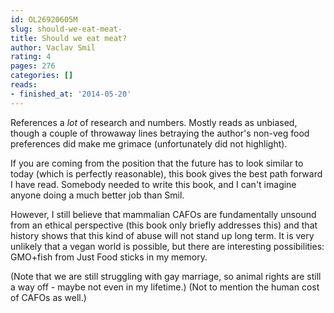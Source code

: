 ```yaml
---
id: OL26920605M
slug: should-we-eat-meat-
title: Should we eat meat?
author: Vaclav Smil
rating: 4
pages: 276
categories: []
reads:
- finished_at: '2014-05-20'
---
```

References a *lot* of research and numbers. Mostly reads as unbiased, though a couple of throwaway lines betraying the author's non-veg food preferences did make me grimace (unfortunately did not highlight).

If you are coming from the position that the future has to look similar to today (which is perfectly reasonable), this book gives the best path forward I have read. Somebody needed to write this book, and I can't imagine anyone doing a much better job than Smil.

However, I still believe that mammalian CAFOs are fundamentally unsound from an ethical perspective (this book only briefly addresses this) and that history shows that this kind of abuse will not stand up long term. It is very unlikely that a vegan world is possible, but there are interesting possibilities: GMO+fish from Just Food sticks in my memory.

(Note that we are still struggling with gay marriage, so animal rights are still a way off - maybe not even in my lifetime.) (Not to mention the human cost of CAFOs as well.)

